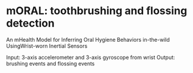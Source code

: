 # mORAL: toothbrushing and flossing detection
An mHealth Model for Inferring Oral Hygiene Behaviors in-the-wild UsingWrist-worn Inertial Sensors

Input: 3-axis accelerometer and 3-axis gyroscope from wrist
Output: brushing events and flossing events
